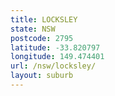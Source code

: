 ```yaml
---
title: LOCKSLEY
state: NSW
postcode: 2795
latitude: -33.820797
longitude: 149.474401
url: /nsw/locksley/
layout: suburb
---
```


